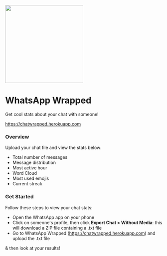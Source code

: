 <img src="static/logoo.png" width=250px>

# WhatsApp Wrapped
Get cool stats about your chat with someone!

https://chatwrapped.herokuapp.com


### Overview

Upload your chat file and view the stats below:
- Total number of messages 
- Message distribution
- Most active hour
- Word Cloud
- Most used emojis
- Current streak

### Get Started

Follow these steps to view your chat stats:

- Open the WhatsApp app on your phone
- Click on someone's profile, then click **Export Chat > Without Media**: this will download a ZIP file containing a .txt file
- Go to WhatsApp Wrapped (https://chatwrapped.herokuapp.com) and upload the .txt file

& then look at your results!

